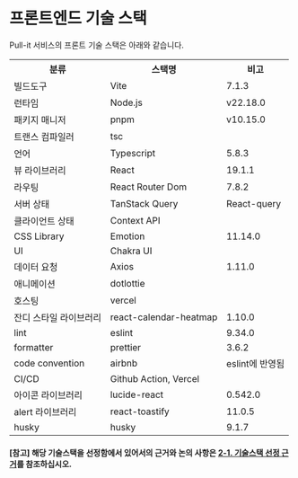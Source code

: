 # 프론트엔드 기술 스택

Pull-it 서비스의 프론트 기술 스택은 아래와 같습니다.

<table>
    <tr>
        <th>분류</th>
        <th>스택명</th>
        <th>비고</th>
    </tr>
    <tr>
        <td>빌드도구</td>
        <td>Vite</td>
        <td>7.1.3</td>
    </tr>
    <tr>
        <td>런타임</td>
        <td>Node.js</td>
        <td>v22.18.0</td>
    </tr>
    <tr>
        <td>패키지 매니저</td>
        <td>pnpm</td>
        <td>v10.15.0</td>
    </tr>
    <tr>
        <td>트랜스 컴파일러</td>
        <td>tsc</td>
        <td></td>
    </tr>
    <tr>
        <td>언어</td>
        <td>Typescript</td>
        <td>5.8.3</td>
    </tr>
    <tr>
        <td>뷰 라이브러리</td>
        <td>React</td>
        <td>19.1.1</td>
    </tr>
    <tr>
        <td>라우팅</td>
        <td>React Router Dom</td>
        <td>7.8.2</td>
    </tr>
    <tr>
        <td>서버 상태</td>
        <td>TanStack Query</td>
        <td>React-query</td>
    </tr>
    <tr>
        <td>클라이언트 상태</td>
        <td>Context API</td>
        <td></td>
    </tr>
    <tr>
        <td>CSS Library</td>
        <td>Emotion</td>
        <td>11.14.0</td>
    </tr>
    <tr>
        <td>UI</td>
        <td>Chakra UI</td>
        <td></td>
    </tr>
    <tr>
        <td>데이터 요청</td>
        <td>Axios</td>
        <td>1.11.0</td>
    </tr>
    <tr>
        <td>애니메이션</td>
        <td>dotlottie</td>
        <td></td>
    </tr>
    <tr>
        <td>호스팅</td>
        <td>vercel</td>
        <td></td>
    </tr>
    <tr>
        <td>잔디 스타일 라이브러리</td>
        <td>react-calendar-heatmap</td>
        <td>1.10.0</td>
    </tr>
    <tr>
        <td>lint</td>
        <td>eslint</td>
        <td>9.34.0</td>
    </tr>
    <tr>
        <td>formatter</td>
        <td>prettier</td>
        <td>3.6.2</td>
    </tr>
    <tr>
        <td>code convention</td>
        <td>airbnb</td>
        <td>eslint에 반영됨</td>
    </tr>
    <tr>
        <td>CI/CD</td>
        <td>Github Action, Vercel</td>
        <td></td>
    </tr>
    <tr>
        <td>아이콘 라이브러리</td>
        <td>lucide-react</td>
        <td>0.542.0</td>
    </tr>
    <tr>
        <td>alert 라이브러리</td>
        <td>react-toastify</td>
        <td>11.0.5</td>
    </tr>
    <tr>
        <td>husky</td>
        <td>husky</td>
        <td>9.1.7</td>
    </tr>
</table>

<!-- href 경로 수정 필수-->
#### [참고] 해당 기술스택을 선정함에서 있어서의 근거와 논의 사항은 <a href=#>2-1. 기술스택 선정 근거</a>를 참조하십시오.